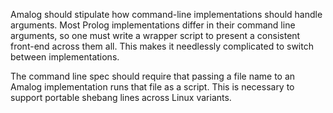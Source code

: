Amalog should stipulate how command-line implementations should handle arguments.  Most Prolog implementations differ in their command line arguments, so one must write a wrapper script to present a consistent front-end across them all.  This makes it needlessly complicated to switch between implementations.

The command line spec should require that passing a file name to an Amalog implementation runs that file as a script.  This is necessary to support portable shebang lines across Linux variants.
